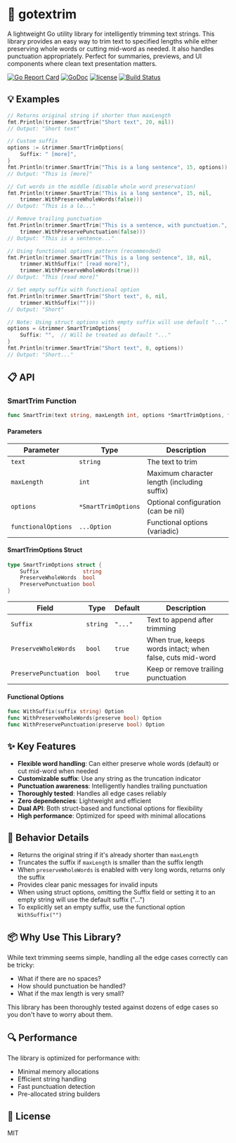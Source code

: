 # 📝 gotextrim

A lightweight Go utility library for intelligently trimming text strings. This library provides an easy way to trim text to specified lengths while either preserving whole words or cutting mid-word as needed. It also handles punctuation appropriately. Perfect for summaries, previews, and UI components where clean text presentation matters.

[![Go Report Card](https://goreportcard.com/badge/github.com/vaidehimani/gotextrim)](https://goreportcard.com/report/github.com/vaidehimani/gotextrim)
[![GoDoc](https://godoc.org/github.com/vaidehimani/gotextrim?status.svg)](https://godoc.org/github.com/vaidehimani/gotextrim)
[![license](https://img.shields.io/github/license/vaidehimani/gotextrim)](LICENSE)
[![Build Status](https://github.com/vaidehimani/gotextrim/workflows/CI/badge.svg)](https://github.com/vaidehimani/gotextrim/actions)

## 💡 Examples

```go
// Returns original string if shorter than maxLength
fmt.Println(trimmer.SmartTrim("Short text", 20, nil))
// Output: "Short text"

// Custom suffix
options := &trimmer.SmartTrimOptions{
    Suffix: " [more]",
}
fmt.Println(trimmer.SmartTrim("This is a long sentence", 15, options))
// Output: "This is [more]"

// Cut words in the middle (disable whole word preservation)
fmt.Println(trimmer.SmartTrim("This is a long sentence", 15, nil, 
    trimmer.WithPreserveWholeWords(false)))
// Output: "This is a lo..."

// Remove trailing punctuation
fmt.Println(trimmer.SmartTrim("This is a sentence, with punctuation.", 22, nil,
    trimmer.WithPreservePunctuation(false)))
// Output: "This is a sentence..."

// Using functional options pattern (recommended)
fmt.Println(trimmer.SmartTrim("This is a long sentence", 18, nil,
    trimmer.WithSuffix(" [read more]"),
    trimmer.WithPreserveWholeWords(true)))
// Output: "This [read more]"

// Set empty suffix with functional option
fmt.Println(trimmer.SmartTrim("Short text", 6, nil,
    trimmer.WithSuffix("")))
// Output: "Short"

// Note: Using struct options with empty suffix will use default "..."
options = &trimmer.SmartTrimOptions{
    Suffix: "",  // Will be treated as default "..."
}
fmt.Println(trimmer.SmartTrim("Short text", 8, options))
// Output: "Short..."
```

## 📋 API

### SmartTrim Function

```go
func SmartTrim(text string, maxLength int, options *SmartTrimOptions, functionalOptions ...Option) string
```

#### Parameters

| Parameter | Type | Description |
|-----------|------|-------------|
| `text` | `string` | The text to trim |
| `maxLength` | `int` | Maximum character length (including suffix) |
| `options` | `*SmartTrimOptions` | Optional configuration (can be nil) |
| `functionalOptions` | `...Option` | Functional options (variadic) |

#### SmartTrimOptions Struct

```go
type SmartTrimOptions struct {
    Suffix              string
    PreserveWholeWords  bool
    PreservePunctuation bool
}
```

| Field | Type | Default | Description |
|--------|------|---------|-------------|
| `Suffix` | `string` | `"..."` | Text to append after trimming |
| `PreserveWholeWords` | `bool` | `true` | When true, keeps words intact; when false, cuts mid-word |
| `PreservePunctuation` | `bool` | `true` | Keep or remove trailing punctuation |

#### Functional Options

```go
func WithSuffix(suffix string) Option
func WithPreserveWholeWords(preserve bool) Option
func WithPreservePunctuation(preserve bool) Option
```

## ✨ Key Features

- **Flexible word handling**: Can either preserve whole words (default) or cut mid-word when needed
- **Customizable suffix**: Use any string as the truncation indicator
- **Punctuation awareness**: Intelligently handles trailing punctuation
- **Thoroughly tested**: Handles all edge cases reliably
- **Zero dependencies**: Lightweight and efficient
- **Dual API**: Both struct-based and functional options for flexibility
- **High performance**: Optimized for speed with minimal allocations

## 🧩 Behavior Details

- Returns the original string if it's already shorter than `maxLength`
- Truncates the suffix if `maxLength` is smaller than the suffix length
- When `preserveWholeWords` is enabled with very long words, returns only the suffix
- Provides clear panic messages for invalid inputs
- When using struct options, omitting the Suffix field or setting it to an empty string will use the default suffix ("...")
- To explicitly set an empty suffix, use the functional option `WithSuffix("")`

## 📦 Why Use This Library?

While text trimming seems simple, handling all the edge cases correctly can be tricky:

- What if there are no spaces?
- How should punctuation be handled?
- What if the max length is very small?

This library has been thoroughly tested against dozens of edge cases so you don't have to worry about them.

## 🔍 Performance

The library is optimized for performance with:

- Minimal memory allocations
- Efficient string handling
- Fast punctuation detection
- Pre-allocated string builders

## 📄 License

MIT
